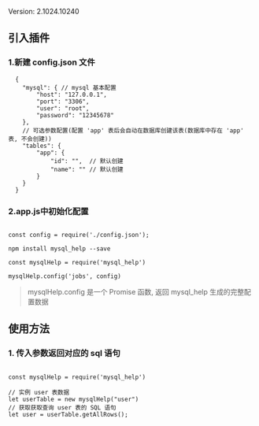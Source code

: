 Version: 2.1024.10240

## 引入插件

### 1.新建 config.json 文件

```
  {
    "mysql": { // mysql 基本配置
        "host": "127.0.0.1",
        "port": "3306",
        "user": "root",
        "password": "12345678"
    },
    // 可选参数配置(配置 'app' 表后会自动在数据库创建该表(数据库中存在 'app' 表, 不会创建))
    "tables": {
        "app": {
            "id": "",  // 默认创建
            "name": "" // 默认创建
        }
    }
  }
```


### 2.app.js中初始化配置


```

const config = require('./config.json');

npm install mysql_help --save

const mysqlHelp = require('mysql_help')

mysqlHelp.config('jobs', config)

```

> mysqlHelp.config 是一个 Promise 函数, 返回 mysql_help 生成的完整配置数据

## 使用方法

### 1. 传入参数返回对应的 sql 语句

```

const mysqlHelp = require('mysql_help')

// 实例 user 表数据
let userTable = new mysqlHelp("user")
// 获取获取查询 user 表的 SQL 语句
let user = userTable.getAllRows();

```
